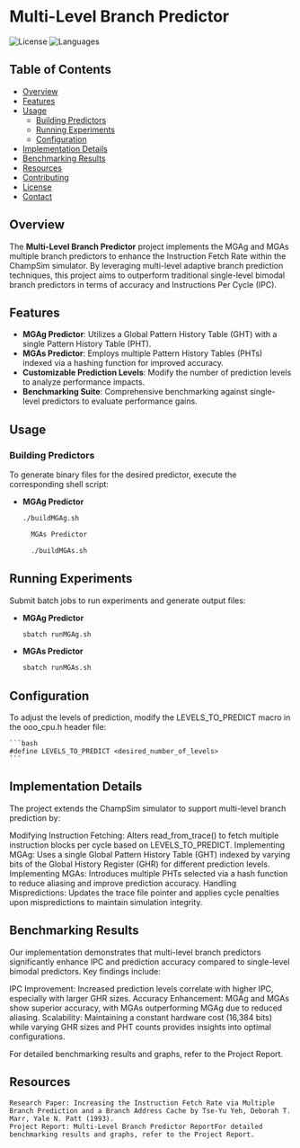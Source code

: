 # Multi-Level Branch Predictor

![License](https://img.shields.io/badge/license-MIT-blue.svg)
![Languages](https://img.shields.io/github/languages/top/CMPT-450-GROUP/Multi-Level-Branch-Predictor)

## Table of Contents
- [Overview](#overview)
- [Features](#features)
- [Usage](#usage)
  - [Building Predictors](#building-predictors)
  - [Running Experiments](#running-experiments)
  - [Configuration](#configuration)
- [Implementation Details](#implementation-details)
- [Benchmarking Results](#benchmarking-results)
- [Resources](#resources)
- [Contributing](#contributing)
- [License](#license)
- [Contact](#contact)

## Overview

The **Multi-Level Branch Predictor** project implements the MGAg and MGAs multiple branch predictors to enhance the Instruction Fetch Rate within the ChampSim simulator. By leveraging multi-level adaptive branch prediction techniques, this project aims to outperform traditional single-level bimodal branch predictors in terms of accuracy and Instructions Per Cycle (IPC).

## Features

- **MGAg Predictor**: Utilizes a Global Pattern History Table (GHT) with a single Pattern History Table (PHT).
- **MGAs Predictor**: Employs multiple Pattern History Tables (PHTs) indexed via a hashing function for improved accuracy.
- **Customizable Prediction Levels**: Modify the number of prediction levels to analyze performance impacts.
- **Benchmarking Suite**: Comprehensive benchmarking against single-level predictors to evaluate performance gains.

## Usage

### Building Predictors

To generate binary files for the desired predictor, execute the corresponding shell script:

- **MGAg Predictor**
  ```bash
  ./buildMGAg.sh

    MGAs Predictor

    ./buildMGAs.sh
  ```

## **Running Experiments**

Submit batch jobs to run experiments and generate output files:

- **MGAg Predictor**
    ```bash
    sbatch runMGAg.sh
    ```
- **MGAs Predictor**
    ```bash
    sbatch runMGAs.sh
    ```
## Configuration

To adjust the levels of prediction, modify the LEVELS_TO_PREDICT macro in the ooo_cpu.h header file:

    ```bash
    #define LEVELS_TO_PREDICT <desired_number_of_levels>
    ```
## Implementation Details

The project extends the ChampSim simulator to support multi-level branch prediction by:

Modifying Instruction Fetching: Alters read_from_trace() to fetch multiple instruction blocks per cycle based on LEVELS_TO_PREDICT.
Implementing MGAg: Uses a single Global Pattern History Table (GHT) indexed by varying bits of the Global History Register (GHR) for different prediction levels.
Implementing MGAs: Introduces multiple PHTs selected via a hash function to reduce aliasing and improve prediction accuracy.
Handling Mispredictions: Updates the trace file pointer and applies cycle penalties upon mispredictions to maintain simulation integrity.

## Benchmarking Results

Our implementation demonstrates that multi-level branch predictors significantly enhance IPC and prediction accuracy compared to single-level bimodal predictors. Key findings include:

IPC Improvement: Increased prediction levels correlate with higher IPC, especially with larger GHR sizes.
Accuracy Enhancement: MGAg and MGAs show superior accuracy, with MGAs outperforming MGAg due to reduced aliasing.
Scalability: Maintaining a constant hardware cost (16,384 bits) while varying GHR sizes and PHT counts provides insights into optimal configurations.

For detailed benchmarking results and graphs, refer to the Project Report.

## Resources
    Research Paper: Increasing the Instruction Fetch Rate via Multiple Branch Prediction and a Branch Address Cache by Tse-Yu Yeh, Deborah T. Marr, Yale N. Patt (1993).
    Project Report: Multi-Level Branch Predictor ReportFor detailed benchmarking results and graphs, refer to the Project Report.
